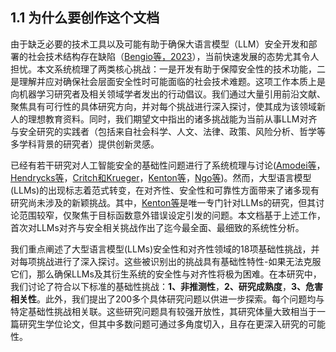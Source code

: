 ## 1.1 为什么要创作这个文档

由于缺乏必要的技术工具以及可能有助于确保大语言模型（LLM）安全开发和部署的社会技术结构存在缺陷（[Bengio等，2023](https://arxiv.org/pdf/2310.17688v2)），当前快速发展的态势尤其令人担忧。本文系统梳理了两类核心挑战：一是开发有助于保障安全性的技术功能，二是理解并应对确保社会层面安全性时可能面临的社会技术难题。这项工作本质上是向机器学习研究者及相关领域学者发出的行动倡议。我们通过大量引用前沿文献、聚焦具有可行性的具体研究方向，并对每个挑战进行深入探讨，使其成为该领域新人的理想教育资料。同时，我们期望文中指出的诸多挑战能为当前从事LLM对齐与安全研究的实践者（包括来自社会科学、人文、法律、政策、风险分析、哲学等多学科背景的研究者）提供创新灵感。

已经有若干研究对人工智能安全的基础性问题进行了系统梳理与讨论([Amodei等](https://arxiv.org/pdf/1606.06565)，[Hendrycks等](https://arxiv.org/pdf/2109.13916)，[Critch和Krueger](https://arxiv.org/pdf/2006.04948)，[Kenton等](https://arxiv.org/pdf/2103.14659)，[Ngo等](https://arxiv.org/pdf/2209.00626))。然而，大型语言模型(LLMs)的出现标志着范式转变，在对齐性、安全性和可靠性方面带来了诸多现有研究尚未涉及的新颖挑战。其中，[Kenton等](https://arxiv.org/pdf/2103.14659)是唯一专门针对LLMs的研究，但其讨论范围较窄，仅聚焦于目标函数意外错误设定引发的问题。本文档基于上述工作，首次对LLMs对齐与安全相关挑战作出了迄今最全面、最细致的系统性分析。

我们重点阐述了大型语言模型(LLMs)安全性和对齐性领域的18项基础性挑战，并对每项挑战进行了深入探讨。这些被识别出的挑战具有基础性特性-如果无法克服它们，那么确保LLMs及其衍生系统的安全性与对齐性将极为困难。在本研究中，我们讨论了符合以下标准的基础性挑战：**1、非推测性**，**2、研究成熟度**，**3、危害相关性**。此外，我们提出了200多个具体研究问题以供进一步探索。每个问题均与特定基础性挑战相关联。这些研究问题具有较强开放性，其研究体量大致相当于一篇研究生学位论文，但其中多数问题可通过多角度切入，且存在更深入研究的可能性。